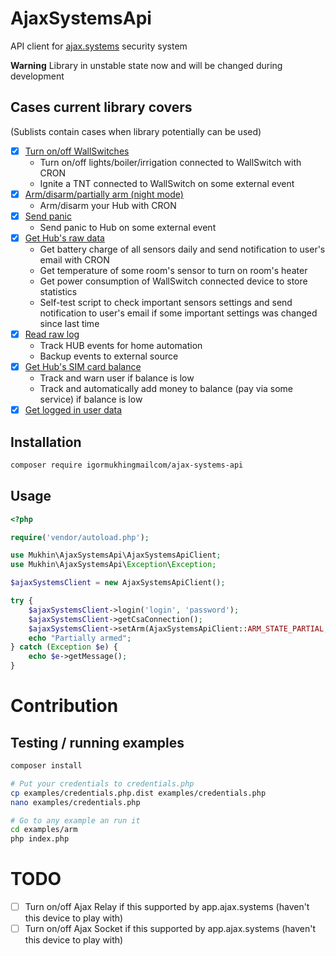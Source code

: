 # AjaxSystemsApi

API client for [ajax.systems](https://ajax.systems/) security system

**Warning** Library in unstable state now and will be changed during development

## Cases current library covers

(Sublists contain cases when library potentially can be used) 

- [x] [Turn on/off WallSwitches](examples/wallswitch)
  - Turn on/off lights/boiler/irrigation connected to WallSwitch with CRON
  - Ignite a TNT connected to WallSwitch on some external event
- [x] [Arm/disarm/partially arm (night mode)](examples/arm)
  - Arm/disarm your Hub with CRON
- [x] [Send panic](examples/panic)
  - Send panic to Hub on some external event
- [x] [Get Hub's raw data](examples/hubs)
  - Get battery charge of all sensors daily and send notification to user's email with CRON 
  - Get temperature of some room's sensor to turn on room's heater
  - Get power consumption of WallSwitch connected device to store statistics
  - Self-test script to check important sensors settings and send notification to user's 
    email if some important settings was changed since last time 
- [x] [Read raw log](examples/logs)
  - Track HUB events for home automation
  - Backup events to external source
- [x] [Get Hub's SIM card balance](examples/balance)
  - Track and warn user if balance is low
  - Track and automatically add money to balance (pay via some service) 
    if balance is low
- [x] [Get logged in user data](examples/user)

## Installation

```bash
composer require igormukhingmailcom/ajax-systems-api
```

## Usage

```php
<?php

require('vendor/autoload.php');

use Mukhin\AjaxSystemsApi\AjaxSystemsApiClient;
use Mukhin\AjaxSystemsApi\Exception\Exception;

$ajaxSystemsClient = new AjaxSystemsApiClient();

try {
    $ajaxSystemsClient->login('login', 'password');
    $ajaxSystemsClient->getCsaConnection();
    $ajaxSystemsClient->setArm(AjaxSystemsApiClient::ARM_STATE_PARTIAL, 'hub id');
    echo "Partially armed";
} catch (Exception $e) {
    echo $e->getMessage();
}
```

# Contribution

## Testing / running examples

```bash
composer install

# Put your credentials to credentials.php
cp examples/credentials.php.dist examples/credentials.php
nano examples/credentials.php

# Go to any example an run it
cd examples/arm
php index.php
```

# TODO

- [ ] Turn on/off Ajax Relay if this supported by app.ajax.systems (haven't this device to play with)
- [ ] Turn on/off Ajax Socket if this supported by app.ajax.systems (haven't this device to play with)
